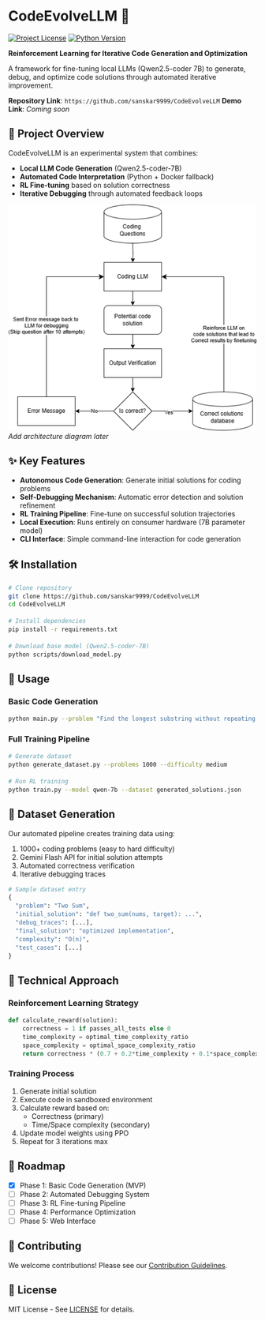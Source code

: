 # CodeEvolveLLM 🚀

[![Project License](https://img.shields.io/badge/License-MIT-blue.svg)](LICENSE)
[![Python Version](https://img.shields.io/badge/Python-3.10%2B-brightgreen)](https://python.org)

**Reinforcement Learning for Iterative Code Generation and Optimization**

A framework for fine-tuning local LLMs (Qwen2.5-coder 7B) to generate, debug, and optimize code solutions through automated iterative improvement.

**Repository Link**: `https://github.com/sanskar9999/CodeEvolveLLM` 
**Demo Link**: *Coming soon*

## 🎯 Project Overview

CodeEvolveLLM is an experimental system that combines:
- **Local LLM Code Generation** (Qwen2.5-coder-7B)
- **Automated Code Interpretation** (Python + Docker fallback)
- **RL Fine-tuning** based on solution correctness
- **Iterative Debugging** through automated feedback loops

![System Architecture](docs/system_flow.png) *Add architecture diagram later*

## ✨ Key Features

- **Autonomous Code Generation**: Generate initial solutions for coding problems
- **Self-Debugging Mechanism**: Automatic error detection and solution refinement
- **RL Training Pipeline**: Fine-tune on successful solution trajectories
- **Local Execution**: Runs entirely on consumer hardware (7B parameter model)
- **CLI Interface**: Simple command-line interaction for code generation

## 🛠️ Installation

```bash
# Clone repository
git clone https://github.com/sanskar9999/CodeEvolveLLM
cd CodeEvolveLLM

# Install dependencies
pip install -r requirements.txt

# Download base model (Qwen2.5-coder-7B)
python scripts/download_model.py
```

## 🚀 Usage

### Basic Code Generation
```bash
python main.py --problem "Find the longest substring without repeating characters"
```

### Full Training Pipeline
```bash
# Generate dataset
python generate_dataset.py --problems 1000 --difficulty medium

# Run RL training
python train.py --model qwen-7b --dataset generated_solutions.json
```

## 📂 Dataset Generation

Our automated pipeline creates training data using:
1. 1000+ coding problems (easy to hard difficulty)
2. Gemini Flash API for initial solution attempts
3. Automated correctness verification
4. Iterative debugging traces

```python
# Sample dataset entry
{
  "problem": "Two Sum",
  "initial_solution": "def two_sum(nums, target): ...",
  "debug_traces": [...],
  "final_solution": "optimized implementation",
  "complexity": "O(n)",
  "test_cases": [...]
}
```

## 🧠 Technical Approach

### Reinforcement Learning Strategy
```python
def calculate_reward(solution):
    correctness = 1 if passes_all_tests else 0
    time_complexity = optimal_time_complexity_ratio
    space_complexity = optimal_space_complexity_ratio
    return correctness * (0.7 + 0.2*time_complexity + 0.1*space_complexity)
```

### Training Process
1. Generate initial solution
2. Execute code in sandboxed environment
3. Calculate reward based on:
   - Correctness (primary)
   - Time/Space complexity (secondary)
4. Update model weights using PPO
5. Repeat for 3 iterations max

## 📍 Roadmap

- [x] Phase 1: Basic Code Generation (MVP)
- [ ] Phase 2: Automated Debugging System
- [ ] Phase 3: RL Fine-tuning Pipeline
- [ ] Phase 4: Performance Optimization
- [ ] Phase 5: Web Interface

## 🤝 Contributing

We welcome contributions! Please see our [Contribution Guidelines](CONTRIBUTING.md).

## 📜 License

MIT License - See [LICENSE](LICENSE) for details.


